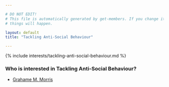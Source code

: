 ```yaml
---

# DO NOT EDIT!
# This file is automatically generated by get-members. If you change it, bad
# things will happen.

layout: default
title: "Tackling Anti-Social Behaviour"

---
```


{% include interests/tackling-anti-social-behaviour.md %}

### Who is interested in Tackling Anti-Social Behaviour?


* [Grahame M. Morris](/members/grahame-m-morris.html)
